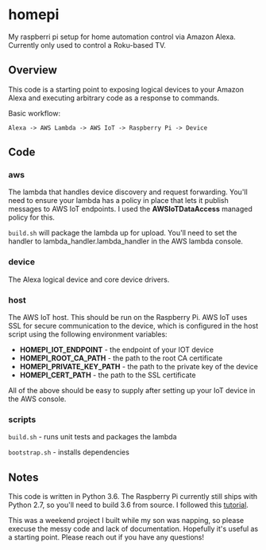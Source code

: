 # homepi


My raspberri pi setup for home automation control via Amazon Alexa. Currently only used to control a Roku-based TV. 

## Overview


This code is a starting point to exposing logical devices to your Amazon Alexa and executing arbitrary code as a response to commands.

Basic workflow:

`Alexa -> AWS Lambda -> AWS IoT -> Raspberry Pi -> Device`


## Code

### aws

The lambda that handles device discovery and request forwarding. You'll need to ensure your lambda has a policy in place that lets it publish messages to AWS IoT endpoints. I used the **AWSIoTDataAccess** managed policy for this.  

`build.sh` will package the lambda up for upload. You'll need to set the handler to lambda_handler.lambda_handler in the AWS lambda console.

### device

The Alexa logical device and core device drivers.

### host

The AWS IoT host. This should be run on the Raspberry Pi. AWS IoT uses SSL for secure communication to the device, which is configured in the host script using the following environment variables:

+ **HOMEPI_IOT_ENDPOINT** - the endpoint of your IOT device
+ **HOMEPI_ROOT_CA_PATH** - the path to the root CA certificate
+ **HOMEPI_PRIVATE_KEY_PATH** - the path to the private key of the device
+ **HOMEPI_CERT_PATH** - the path to the SSL certificate

All of the above should be easy to supply after setting up your IoT device in the AWS console.

### scripts

`build.sh` - runs unit tests and packages the lambda

`bootstrap.sh` - installs dependencies 


## Notes

This code is written in Python 3.6. The Raspberry Pi currently still ships with Python 2.7, so you'll need to build 3.6 from source. I followed this [tutorial](https://gist.github.com/dschep/24aa61672a2092246eaca2824400d37f).

This was a weekend project I built while my son was napping, so please execuse the messy code and lack of documentation. Hopefully it's useful as a starting point. Please reach out if you have any questions! 

